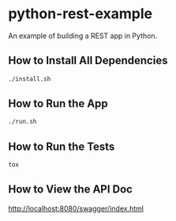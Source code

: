 # python-rest-example
An example of building a REST app in Python.

## How to Install All Dependencies
```bash
./install.sh
```

## How to Run the App
```bash
./run.sh
```

## How to Run the Tests
```bash
tox
```

## How to View the API Doc
[http://localhost:8080/swagger/index.html](http://localhost:8080/swagger/index.html)

